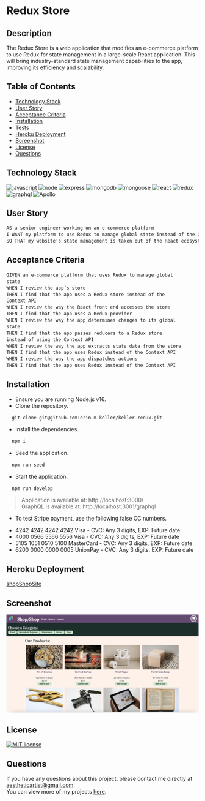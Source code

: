 # Redux Store

## Description

The Redux Store is a web application that modifies an e-commerce platform to use Redux for state management in a large-scale React application. This will bring industry-standard state management capabilities to the app, improving its efficiency and scalability.

  ## Table of Contents
  * [Technology Stack](#technology-stack)
  * [User Story](#user-story)
  * [Acceptance Criteria](#acceptance-criteria)
  * [Installation](#installation)
  * [Tests](#tests)
  * [Heroku Deployment](#heroku-deployment)
  * [Screenshot](#screenshot)
  * [License](#license)
  * [Questions](#questions)


## Technology Stack

![javascript](https://img.shields.io/badge/-JavaScript-61DAFB?color=red&style=flat)
![node](https://img.shields.io/badge/-Node.js-61DAFB?color=orange&style=flat)
![express](https://img.shields.io/badge/-Express.js-61DAFB?color=yellow&style=flat)
![mongodb](https://img.shields.io/badge/-MongoDB-61DAFB?color=green&style=flat)
![mongoose](https://img.shields.io/badge/-Mongoose-61DAFB?color=blue&style=flat)
![react](https://img.shields.io/badge/-React-61DAFB?color=purple&style=flat)
![redux](https://img.shields.io/badge/-Redux-61DAFB?color=indigo&style=flat)
![graphql](https://img.shields.io/badge/-GraphQL-61DAFB?color=violet&style=flat)
![Apollo](https://img.shields.io/badge/-Apollo-61DAFB?color=red&style=flat)

## User Story

```md
AS a senior engineer working on an e-commerce platform
I WANT my platform to use Redux to manage global state instead of the Context API
SO THAT my website's state management is taken out of the React ecosystem
```

## Acceptance Criteria

```md
GIVEN an e-commerce platform that uses Redux to manage global  
state
WHEN I review the app’s store
THEN I find that the app uses a Redux store instead of the  
Context API
WHEN I review the way the React front end accesses the store
THEN I find that the app uses a Redux provider
WHEN I review the way the app determines changes to its global  
state
THEN I find that the app passes reducers to a Redux store  
instead of using the Context API
WHEN I review the way the app extracts state data from the store
THEN I find that the app uses Redux instead of the Context API
WHEN I review the way the app dispatches actions
THEN I find that the app uses Redux instead of the Context API
```

## Installation
  * Ensure you are running Node.js v16.  
  * Clone the repository.
  ```
    git clone git@github.com:erin-m-keller/keller-redux.git
  ```
  * Install the dependencies.
  ```bash
    npm i 
  ```
  * Seed the application.
  ```bash
    npm run seed
  ```
  * Start the application.
  ```md
    npm run develop
  ```
  > Application is available at: http://localhost:3000/  
  > GraphQL is available at: http://localhost:3001/graphql  

  * To test Stripe payment, use the following false CC numbers.
  - 4242 4242 4242 4242	Visa - CVC: Any 3 digits, EXP: Future date
  - 4000 0566 5566 5556	Visa - CVC: Any 3 digits, EXP: Future date
  - 5105 1051 0510 5100	MasterCard - CVC: Any 3 digits, EXP: Future date
  - 6200 0000 0000 0005	UnionPay - CVC: Any 3 digits, EXP: Future date

## Heroku Deployment

[shopShopSite](https://keller-redux-6960698a5b38.herokuapp.com/)

## Screenshot

![shopShopScreenshot](./client/src/assets/images/finished-product.png)

## License

[![MIT license](https://img.shields.io/badge/License-MIT-purple.svg)](https://lbesson.mit-license.org/)

## Questions

If you have any questions about this project, please contact me directly at [aestheticartist@gmail.com](aestheticartist@gmail.com).  
You can view more of my projects [here](https://github.com/erin-m-keller).